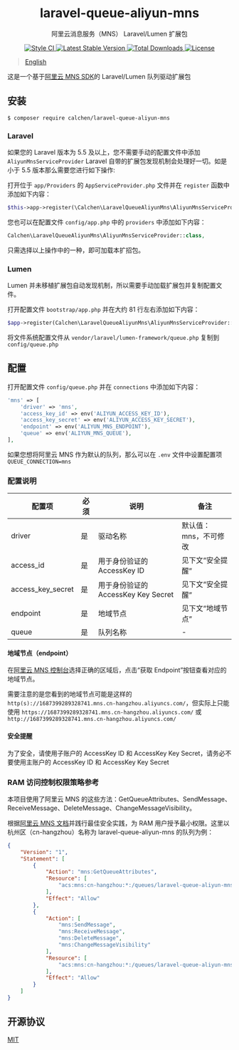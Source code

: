 <h1 align="center"> laravel-queue-aliyun-mns </h1>

<p align="center"> 阿里云消息服务（MNS） Laravel/Lumen 扩展包 </p>

<p align="center">
    <a href="https://github.styleci.io/repos/205573394">
        <img alt="Style CI" src="https://github.styleci.io/repos/205573394/shield?style=flat">
    </a>
    <a href="https://packagist.org/packages/calchen/laravel-queue-aliyun-mns">
        <img alt="Latest Stable Version" src="https://img.shields.io/packagist/v/calchen/laravel-queue-aliyun-mns.svg">
    </a>
    <a href="https://packagist.org/packages/calchen/laravel-queue-aliyun-mns">
        <img alt="Total Downloads" src="https://img.shields.io/packagist/dt/calchen/laravel-queue-aliyun-mns.svg">
    </a>
    <a href="https://github.com/calchen/laravel-queue-aliyun-mns/blob/master/LICENSE">
        <img alt="License" src="https://img.shields.io/github/license/calchen/laravel-queue-aliyun-mns.svg">
    </a>
</p>

> [English](https://github.com/calchen/laravel-queue-aliyun-mns/blob/master/README_en.md)

这是一个基于[阿里云 MNS SDK](https://github.com/aliyun/aliyun-mns-php-sdk)的 Laravel/Lumen 队列驱动扩展包 

## 安装

```shell
$ composer require calchen/laravel-queue-aliyun-mns
```

### Laravel

如果您的 Laravel 版本为 5.5 及以上，您不需要手动的配置文件中添加 `AliyunMnsServiceProvider` Laravel 自带的扩展包发现机制会处理好一切。如是小于 5.5 版本那么需要您进行如下操作: 

打开位于 `app/Providers` 的 `AppServiceProvider.php` 文件并在 `register` 函数中添加如下内容：
```php
$this->app->register(\Calchen\LaravelQueueAliyunMns\AliyunMnsServiceProvider::class);
```
您也可以在配置文件 `config/app.php` 中的 `providers` 中添加如下内容：
```php
Calchen\LaravelQueueAliyunMns\AliyunMnsServiceProvider::class,
```
只需选择以上操作中的一种，即可加载本扩招包。

### Lumen

Lumen 并未移植扩展包自动发现机制，所以需要手动加载扩展包并复制配置文件。

打开配置文件 `bootstrap/app.php` 并在大约 81 行左右添加如下内容：
```php
$app->register(Calchen\LaravelQueueAliyunMns\AliyunMnsServiceProvider::class);
```

将文件系统配置文件从 `vendor/laravel/lumen-framework/queue.php` 复制到 `config/queue.php`

## 配置

打开配置文件 `config/queue.php` 并在 `connections` 中添加如下内容：
```php
'mns' => [
    'driver' => 'mns',
    'access_key_id' => env('ALIYUN_ACCESS_KEY_ID'),
    'access_key_secret' => env('ALIYUN_ACCESS_KEY_SECRET'),
    'endpoint' => env('ALIYUN_MNS_ENDPOINT'),
    'queue' => env('ALIYUN_MNS_QUEUE'),
],
```

如果您想将阿里云 MNS 作为默认的队列，那么可以在 `.env` 文件中设置配置项 `QUEUE_CONNECTION=mns`

### 配置说明
| 配置项                	| 必须 	| 说明                                 	| 备注                  	|
|-------------------	|------	|--------------------------------------	|-----------------------	|
| driver            	| 是   	| 驱动名称                             	| 默认值：mns，不可修改   	|
| access_id         	| 是   	| 用于身份验证的 AccessKey ID          	| 见下文“安全提醒”         	|
| access_key_secret 	| 是   	| 用于身份验证的  AccessKey Key Secret 	| 见下文“安全提醒”      	    |
| endpoint          	| 是   	| 地域节点                             	| 见下文“地域节点”      	    |
| queue          	    | 是   	| 队列名称                             	| -                   	    |

#### 地域节点（endpoint）

在[阿里云 MNS 控制台](https://mns.console.aliyun.com)选择正确的区域后，点击“获取 Endpoint”按钮查看对应的地域节点。

需要注意的是您看到的地域节点可能是这样的 `http(s)://1687399289328741.mns.cn-hangzhou.aliyuncs.com/`，但实际上只能使用 `https://1687399289328741.mns.cn-hangzhou.aliyuncs.com/` 或 `http://1687399289328741.mns.cn-hangzhou.aliyuncs.com/`

#### 安全提醒

为了安全，请使用子账户的 AccessKey ID 和 AccessKey Key Secret，请务必不要使用主账户的 AccessKey ID 和 AccessKey Key Secret

### RAM 访问控制权限策略参考

本项目使用了阿里云 MNS 的这些方法：GetQueueAttributes、SendMessage、ReceiveMessage、DeleteMessage、ChangeMessageVisibility。

根据[阿里云 MNS 文档](https://help.aliyun.com/document_detail/27448.html?spm=a2c4g.11186623.6.597.27f31b2dQ1x64i)并践行最佳安全实践，为 RAM 用户授予最小权限。这里以杭州区（cn-hangzhou）名称为 laravel-queue-aliyun-mns 的队列为例：
```json
{
    "Version": "1",
    "Statement": [
        {
            "Action": "mns:GetQueueAttributes",
            "Resource": [
                "acs:mns:cn-hangzhou:*:/queues/laravel-queue-aliyun-mns"
            ],
            "Effect": "Allow"
        },
        {
            "Action": [
                "mns:SendMessage",
                "mns:ReceiveMessage",
                "mns:DeleteMessage",
                "mns:ChangeMessageVisibility"
            ],
            "Resource": [
                "acs:mns:cn-hangzhou:*:/queues/laravel-queue-aliyun-mns/messages"
            ],
            "Effect": "Allow"
        }
    ]
}
```

## 开源协议

[MIT](http://opensource.org/licenses/MIT)

